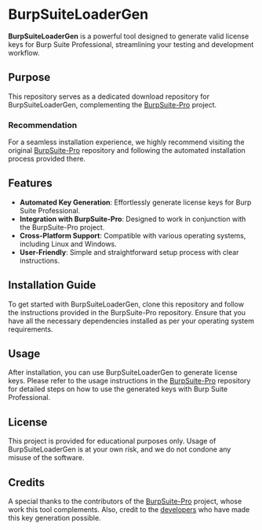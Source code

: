 # BurpSuiteLoaderGen

**BurpSuiteLoaderGen** is a powerful tool designed to generate valid license keys for Burp Suite Professional, streamlining your testing and development workflow.

## Purpose

This repository serves as a dedicated download repository for BurpSuiteLoaderGen, complementing the [BurpSuite-Pro](https://github.com/sdmrf/BurpSuite-Pro) project. 

### Recommendation

For a seamless installation experience, we highly recommend visiting the original [BurpSuite-Pro](https://github.com/sdmrf/BurpSuite-Pro) repository and following the automated installation process provided there.

## Features

- **Automated Key Generation**: Effortlessly generate license keys for Burp Suite Professional.
- **Integration with BurpSuite-Pro**: Designed to work in conjunction with the BurpSuite-Pro project.
- **Cross-Platform Support**: Compatible with various operating systems, including Linux and Windows.
- **User-Friendly**: Simple and straightforward setup process with clear instructions.

## Installation Guide

To get started with BurpSuiteLoaderGen, clone this repository and follow the instructions provided in the BurpSuite-Pro repository. Ensure that you have all the necessary dependencies installed as per your operating system requirements.

## Usage

After installation, you can use BurpSuiteLoaderGen to generate license keys. Please refer to the usage instructions in the [BurpSuite-Pro](https://github.com/sdmrf/BurpSuite-Pro) repository for detailed steps on how to use the generated keys with Burp Suite Professional.

## License

This project is provided for educational purposes only. Usage of BurpSuiteLoaderGen is at your own risk, and we do not condone any misuse of the software.

## Credits

A special thanks to the contributors of the [BurpSuite-Pro](https://github.com/sdmrf/BurpSuite-Pro) project, whose work this tool complements. Also, credit to the [developers](https://github.com/h3110w0r1d-y/BurpLoaderKeygen) who have made this key generation possible.
